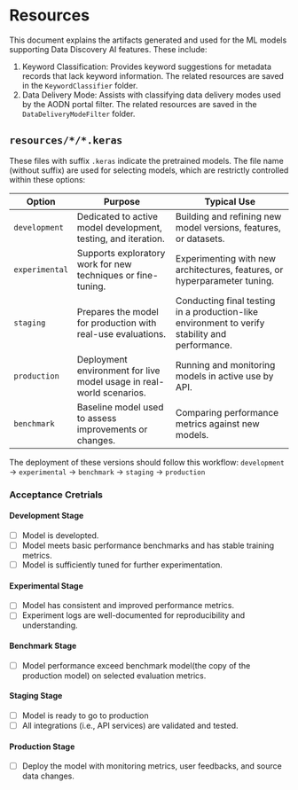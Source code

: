 # Resources
This document explains the artifacts generated and used for the ML models supporting Data Discovery AI features. These include:
1. Keyword Classification: Provides keyword suggestions for metadata records that lack keyword information. The related resources are saved in the `KeywordClassifier` folder.
2. Data Delivery Mode: Assists with classifying data delivery modes used by the AODN portal filter. The related resources are saved in the `DataDeliveryModeFilter` folder.

## `resources/*/*.keras`
These files with suffix `.keras` indicate the pretrained models. The file name (without suffix) are used for selecting models, which are restrictly controlled within these options:

| Option | Purpose | Typical Use |
| ---- | ---- | ---- |
| `development` | Dedicated to active model development, testing, and iteration. | Building and refining new model versions, features, or datasets. |
| `experimental` | Supports exploratory work for new techniques or fine-tuning. | Experimenting with new architectures, features, or hyperparameter tuning. |
| `staging` | Prepares the model for production with real-use evaluations. | Conducting final testing in a production-like environment to verify stability and performance. |
| `production` | Deployment environment for live model usage in real-world scenarios. | Running and monitoring models in active use by API. |
| `benchmark` | Baseline model used to assess improvements or changes. | Comparing performance metrics against new models. |

The deployment of these versions should follow this workflow: `development` -> `experimental` -> `benchmark` -> `staging` -> `production`

### Acceptance Cretrials
#### Development Stage
- [ ] Model is developted.
- [ ] Model meets basic performance benchmarks and has stable training metrics.
- [ ] Model is sufficiently tuned for further experimentation.

#### Experimental Stage
- [ ] Model has consistent and improved performance metrics.
- [ ] Experiment logs are well-documented for reproducibility and understanding.

#### Benchmark Stage
- [ ] Model performance exceed benchmark model(the copy of the production model) on selected evaluation metrics.

#### Staging Stage
- [ ] Model is ready to go to production
- [ ] All integrations (i.e., API services) are validated and tested.

#### Production Stage
- [ ] Deploy the model with monitoring metrics, user feedbacks, and source data changes.

